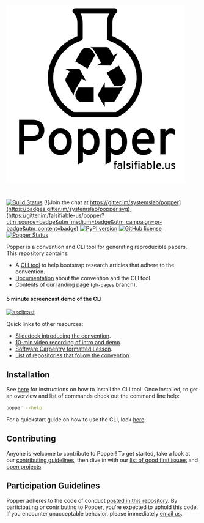 ![popper logo](docs/figures/popper_logo.png)
# 

[![Build Status](https://travis-ci.org/systemslab/popper.svg?branch=master)](https://travis-ci.org/systemslab/popper) [![Join the chat at https://gitter.im/systemslab/popper](https://badges.gitter.im/systemslab/popper.svg)](https://gitter.im/falsifiable-us/popper?utm_source=badge&utm_medium=badge&utm_campaign=pr-badge&utm_content=badge)  [![PyPI version](https://badge.fury.io/py/popper.svg)](https://badge.fury.io/py/popper) [![GitHub license](https://img.shields.io/github/license/systemslab/popper.svg)](https://github.com/systemslab/popper/blob/master/LICENSE)
[![Popper Status](http://badges.falsifiable.us/systemslab/popper)](http://popper.rtfd.io/en/latest/sections/badge_server.html)


Popper is a convention and CLI tool for generating reproducible papers. This repository contains:

  * A [CLI tool](popper/) to help bootstrap research articles that
    adhere to the convention.
  * [Documentation](http://popper.readthedocs.io/en/latest/) about the
    convention and the CLI tool.
  * Contents of our [landing page](http://falsifiable.us) ([`gh-pages`](https://github.com/systemslab/popper/tree/gh-pages) branch).


#### 5 minute screencast demo of the CLI
  
  [![asciicast](https://asciinema.org/a/xzEYfI3U4H5CWdmjBe0O2CAw8.png)](https://asciinema.org/a/xzEYfI3U4H5CWdmjBe0O2CAw8)


Quick links to other resources:

  * [Slidedeck introducing the convention](https://www.slideshare.net/ivotron/the-popper-experimentation-protocol-and-cli-tool-86987253).
  * [10-min video recording of intro and demo](https://air.mozilla.org/mozilla-open-leaders-round-4-final-demos-open-succulent-project/#@52m0s).
  * [Software Carpentry formatted Lesson](https://popperized.github.io/swc-lesson/).
  * [List of repositories that follow the convention](https://github.com/popperized).


## Installation

See [here](cli/) for instructions on how to install the CLI tool. Once
installed, to get an overview and list of commands check out the
command line help:

```bash
popper --help
```

For a quickstart guide on how to use the CLI, look [here](http://popper.readthedocs.io/en/latest/protocol/getting_started.html#quickstart-guide).


## Contributing

Anyone is welcome to contribute to Popper! To get started, take a look
at our [contributing guidelines](CONTRIBUTING.md), then dive in with our [list of good first issues](https://github.com/systemslab/popper/issues?utf8=%E2%9C%93&q=is%3Aissue+label%3A%22good+first+issue%22+is%3Aopen)
and [open projects](https://github.com/systemslab/popper/projects).


## Participation Guidelines

Popper adheres to the code of conduct [posted in this repository](CODE_OF_CONDUCT.md). By participating or contributing to Popper, you're expected to uphold this code. If you encounter unacceptable behavior, please immediately [email us](mailto:ivo@cs.ucsc.edu).
